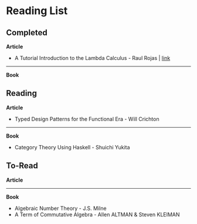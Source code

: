 # Reading List

## Completed

**Article**

- A Tutorial Introduction to the Lambda Calculus - Raul Rojas | [link](https://arxiv.org/pdf/1503.09060)

---

**Book**

## Reading

**Article**

- Typed Design Patterns for the Functional Era - Will Crichton

---

**Book**

- Category Theory Using Haskell - Shuichi Yukita

## To-Read

**Article**

---

**Book**

- Algebraic Number Theory - J.S. Milne
- A Term of Commutative Algebra - Allen ALTMAN & Steven KLEIMAN

